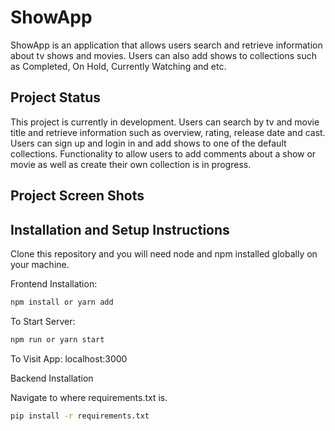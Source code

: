 # ShowApp

ShowApp is an application that allows users search and retrieve information about tv shows and movies. Users can also add shows to collections such as Completed, On Hold, Currently Watching and etc.

## Project Status

This project is currently in development. Users can search by tv and movie title and retrieve information such as overview, rating, release date and cast. Users can sign up and login in and add shows to one of the default collections. Functionality to allow users to add comments about a show or movie as well as create their own collection is in progress.

## Project Screen Shots

## Installation and Setup Instructions

Clone this repository and you will need node and npm installed globally on your machine.

Frontend Installation:

```bash
npm install or yarn add
```

To Start Server:

```bash
npm run or yarn start
```

To Visit App:
localhost:3000

Backend Installation

Navigate to where requirements.txt is.

```bash
pip install -r requirements.txt
```
